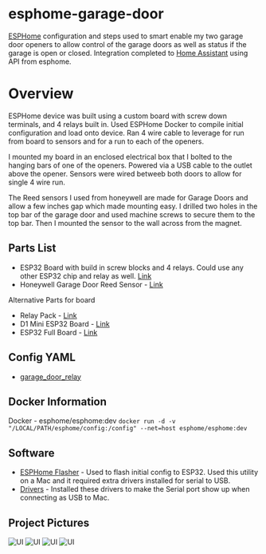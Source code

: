# esphome-garage-door
[ESPHome](https://esphome.io) configuration and steps used to smart enable my two garage door openers to allow control of the garage doors as well as status if the garage is open or closed.  Integration completed to [Home Assistant](https://home-assistant.io) using API from esphome.  

# Overview
ESPHome device was built using a custom board with screw down terminals, and 4 relays built in.  Used ESPHome Docker to compile initial configuration and load onto device.  Ran 4 wire cable to leverage for run from board to sensors and for a run to each of the openers.  

I mounted my board in an enclosed electrical box that I bolted to the hanging bars of one of the openers.  Powered via a USB cable to the outlet above the opener.  Sensors were wired betweeb both doors to allow for single 4 wire run.

The Reed sensors I used from honeywell are made for Garage Doors and allow a few inches gap which made mounting easy.  I drilled two holes in the top bar of the garage door and used machine screws to secure them to the top bar.  Then I mounted the sensor to the wall across from the magnet.


## Parts List
- ESP32 Board with build in screw blocks and 4 relays.  Could use any other ESP32 chip and relay as well. [Link](https://www.amazon.com/Development-Project-Automation-Bluetooth-Terminals/dp/B07SDRW2XS/)
- Honeywell Garage Door Reed Sensor - [Link](https://www.amazon.com/gp/product/B00YQDB8FS)

Alternative Parts for board
- Relay Pack - [Link](https://www.amazon.com/gp/product/B01NACU547)
- D1 Mini ESP32 Board - [Link](https://www.amazon.com/IZOKEE-NodeMcu-Internet-Development-Compatible/dp/B076F52NQD)
- ESP32 Full Board - [Link](https://www.amazon.com/gp/product/B0718T232Z)

## Config YAML
- [garage_door_relay](https://github.com/mcaminiti/esphome-garage-door/blob/master/garage_door_relay/garage_door_relay.yaml)

## Docker Information
Docker - esphome/esphome:dev
```docker run -d -v "/LOCAL/PATH/esphome/config:/config" --net=host esphome/esphome:dev```

## Software
- [ESPHome Flasher](https://github.com/esphome/esphome-flasher/releases) - Used to flash initial config to ESP32.  Used this utility on a Mac and it required extra drivers installed for serial to USB. 
- [Drivers](https://www.silabs.com/products/development-tools/software/usb-to-uart-bridge-vcp-drivers) - Installed these drivers to make the Serial port show up when connecting as USB to Mac.

## Project Pictures
![UI](images/garage-1.jpeg?raw=true "Door Sensor")
![UI](images/garage-2.jpeg?raw=true "ESP Board")
![UI](images/garage-3.jpeg?raw=true "Installed")
![UI](images/ha-1.png?raw=true "Home-Assistant")
